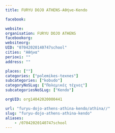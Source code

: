 ```yaml
---
title: FURYU DOJO ATHENS-Αθήνα-Kendo

facebook:

website:
organisation: FURYU DOJO ATHENS
facebookorg:
websiteorg:
UID: "07042020140747school"
cities: "Αθήνα"
perioxi: ""
address: ""

places: [""]
categories: ["polemikes-texnes"]
subcategories: ["kobudo"]
categoryNoSLug: ["Πολεμικές τέχνες"]
subcategoriesNoSLug: ["Kendo"]

orgUID: org14042020000441

url: "furyu-dojo-athens-athina-kendo/athina//"
slug: "furyu-dojo-athens-athina-kendo"
aliases:
    - /07042020140747school
---
```





